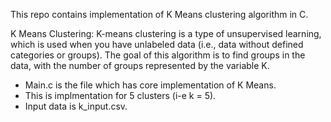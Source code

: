 This repo contains implementation of K Means clustering algorithm in C. 

K Means Clustering:
K-means clustering is a type of unsupervised learning, which is used when you have unlabeled data (i.e., data without defined categories or groups). The goal of this algorithm is to find groups in the data, with the number of groups represented by the variable K.
<ul>
<li>Main.c is the file which has core implementation of K Means.</li>
<li>This is implmentation for 5 clusters (i-e k = 5).</li>
<li>Input  data is k_input.csv.</li>
</ul>
